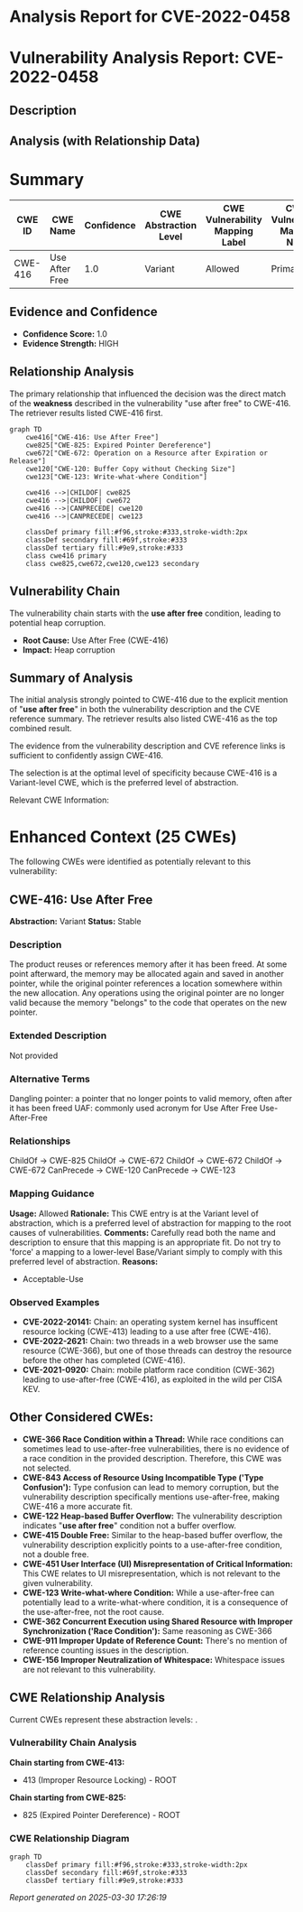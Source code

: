 # Analysis Report for CVE-2022-0458

# Vulnerability Analysis Report: CVE-2022-0458

## Description



## Analysis (with Relationship Data)

# Summary
| CWE ID | CWE Name | Confidence | CWE Abstraction Level | CWE Vulnerability Mapping Label | CWE-Vulnerability Mapping Notes |
|---|---|---|---|---|---|
| CWE-416 | Use After Free | 1.0 | Variant | Allowed | Primary CWE |

## Evidence and Confidence

*   **Confidence Score:** 1.0
*   **Evidence Strength:** HIGH

## Relationship Analysis
The primary relationship that influenced the decision was the direct match of the **weakness** described in the vulnerability "use after free" to CWE-416. The retriever results listed CWE-416 first.

```mermaid
graph TD
    cwe416["CWE-416: Use After Free"]
    cwe825["CWE-825: Expired Pointer Dereference"]
    cwe672["CWE-672: Operation on a Resource after Expiration or Release"]
    cwe120["CWE-120: Buffer Copy without Checking Size"]
    cwe123["CWE-123: Write-what-where Condition"]
    
    cwe416 -->|CHILDOF| cwe825
    cwe416 -->|CHILDOF| cwe672
    cwe416 -->|CANPRECEDE| cwe120
    cwe416 -->|CANPRECEDE| cwe123
    
    classDef primary fill:#f96,stroke:#333,stroke-width:2px
    classDef secondary fill:#69f,stroke:#333
    classDef tertiary fill:#9e9,stroke:#333
    class cwe416 primary
    class cwe825,cwe672,cwe120,cwe123 secondary
```

## Vulnerability Chain
The vulnerability chain starts with the **use after free** condition, leading to potential heap corruption.
  - **Root Cause:** Use After Free (CWE-416)
  - **Impact:** Heap corruption

## Summary of Analysis
The initial analysis strongly pointed to CWE-416 due to the explicit mention of "**use after free**" in both the vulnerability description and the CVE reference summary. The retriever results also listed CWE-416 as the top combined result.

The evidence from the vulnerability description and CVE reference links is sufficient to confidently assign CWE-416.

The selection is at the optimal level of specificity because CWE-416 is a Variant-level CWE, which is the preferred level of abstraction.

Relevant CWE Information:

# Enhanced Context (25 CWEs)
The following CWEs were identified as potentially relevant to this vulnerability:

## CWE-416: Use After Free
**Abstraction:** Variant
**Status:** Stable

### Description
The product reuses or references memory after it has been freed. At some point afterward, the memory may be allocated again and saved in another pointer, while the original pointer references a location somewhere within the new allocation. Any operations using the original pointer are no longer valid because the memory "belongs" to the code that operates on the new pointer.

### Extended Description
Not provided

### Alternative Terms
Dangling pointer: a pointer that no longer points to valid memory, often after it has been freed
UAF: commonly used acronym for Use After Free
Use-After-Free

### Relationships
ChildOf -> CWE-825
ChildOf -> CWE-672
ChildOf -> CWE-672
ChildOf -> CWE-672
CanPrecede -> CWE-120
CanPrecede -> CWE-123

### Mapping Guidance
**Usage:** Allowed
**Rationale:** This CWE entry is at the Variant level of abstraction, which is a preferred level of abstraction for mapping to the root causes of vulnerabilities.
**Comments:** Carefully read both the name and description to ensure that this mapping is an appropriate fit. Do not try to 'force' a mapping to a lower-level Base/Variant simply to comply with this preferred level of abstraction.
**Reasons:**
- Acceptable-Use

### Observed Examples
- **CVE-2022-20141:** Chain: an operating system kernel has insufficent resource locking (CWE-413) leading to a use after free (CWE-416).
- **CVE-2022-2621:** Chain: two threads in a web browser use the same resource (CWE-366), but one of those threads can destroy the resource before the other has completed (CWE-416).
- **CVE-2021-0920:** Chain: mobile platform race condition (CWE-362) leading to use-after-free (CWE-416), as exploited in the wild per CISA KEV.

## Other Considered CWEs:

*   **CWE-366 Race Condition within a Thread:** While race conditions can sometimes lead to use-after-free vulnerabilities, there is no evidence of a race condition in the provided description. Therefore, this CWE was not selected.
*   **CWE-843 Access of Resource Using Incompatible Type ('Type Confusion'):** Type confusion can lead to memory corruption, but the vulnerability description specifically mentions use-after-free, making CWE-416 a more accurate fit.
*   **CWE-122 Heap-based Buffer Overflow:** The vulnerability description indicates "**use after free**" condition not a buffer overflow.
*   **CWE-415 Double Free:** Similar to the heap-based buffer overflow, the vulnerability description explicitly points to a use-after-free condition, not a double free.
*   **CWE-451 User Interface (UI) Misrepresentation of Critical Information:** This CWE relates to UI misrepresentation, which is not relevant to the given vulnerability.
*   **CWE-123 Write-what-where Condition:** While a use-after-free can potentially lead to a write-what-where condition, it is a consequence of the use-after-free, not the root cause.
*   **CWE-362 Concurrent Execution using Shared Resource with Improper Synchronization ('Race Condition'):** Same reasoning as CWE-366
*   **CWE-911 Improper Update of Reference Count:** There's no mention of reference counting issues in the description.
*   **CWE-156 Improper Neutralization of Whitespace:** Whitespace issues are not relevant to this vulnerability.


## CWE Relationship Analysis

Current CWEs represent these abstraction levels: .


### Vulnerability Chain Analysis

**Chain starting from CWE-413:**
- 413 (Improper Resource Locking) - ROOT


**Chain starting from CWE-825:**
- 825 (Expired Pointer Dereference) - ROOT



### CWE Relationship Diagram

```mermaid
graph TD
    classDef primary fill:#f96,stroke:#333,stroke-width:2px
    classDef secondary fill:#69f,stroke:#333
    classDef tertiary fill:#9e9,stroke:#333
```



*Report generated on 2025-03-30 17:26:19*
